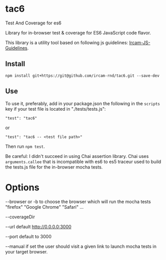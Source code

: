 # tac6

Test And Coverage for es6

Library for in-browser test & coverage for ES6 JavaScript code flavor.

This library is a utility tool based on following js guidelines: [Ircam-JS-Guidelines](https://github.com/Ircam-RnD/ircam-js-guidelines).

## Install


```
npm install git+https://git@github.com/ircam-rnd/tac6.git --save-dev
```

## Use

To use it, preferably, add in your package.json the following in the ```scripts``` key if your test file is located in "./tests/tests.js":

```
"test": "tac6"
```
or

```
"test": "tac6 -- <test file path>"
```

Then run ```npm test```.

Be careful: I didn't succeed in using Chai assertion library. Chai uses ```arguments.callee``` that is incompatible with es6 to es5 traceur used to build the tests.js file for the in-browser mocha tests.

# Options

--browser or -b to choose the browser which will run the mocha tests "firefox" "Google Chrome" "Safari" ...

--coverageDir <path the the coverage directory>

--url default http://0.0.0.0:3000

--port default to 3000

--manual if set the user should visit a given link to launch mocha tests in your target browser.

